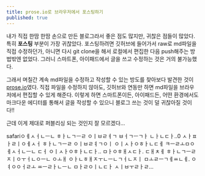 ```yaml
---
title: prose.io로 브라우저에서 포스팅하기
published: true
---
```


내가 직접 한땀 한땀 손으로 만든 블로그라서 좋은 점도 많지만, 귀찮은 점들이 많았다. 특히 **포스팅** 부분이 가장 귀찮았다. 포스팅하려면 깃허브에 들어가서 raw로 md파일을 직접 수정하던가, 아니면 다시 git clone을 해서 로컬에서 편집한 다음 push해주는 방법밖엔 없었다. 그러니 스마트폰, 아이패드에서 글을 쓰고 수정하는 것은 거의 불가능했다.

그래서 며칠간 계속 md파일을 수정하고 작성할 수 있는 방도를 찾아보다 발견한 것이 [prose.io](http://prose.io/)였다. 직접 파일을 수정하지 않아도, 깃허브와 연동만 하면 md파일을 브라우저에서 편집할 수 있게 해준다. 이렇게 하면 스마트폰이든, 아이패드든, 어떤 환경에서도 마크다운 에디터를 통해서 글을 작성할 수 있으니 블로그 쓰는 것이 덜 귀찮아질 것이다!!

근데 이게 제대로 퍼블리싱 되는 것인지 잘 모르겠다...

safariㅇㅔㅅㅓㄴㅡㄴ ㅎㅏㄴㄱㅡㄹ ㅇㅣㅂㄹㅕㄱ ㅂㅓㄱㅡㄱㅏ ㄴㅏㄴㄷㅏ..0
ㅅㅏㅍㅏㄹㅣㅇㅔㅅㅓ ㅎㅏㄴㄱㅡㄹ ㅇㅣㅂㄹㅕㄱㅇㅣ ㅇㅣㅅㅏㅇㅎㅏㄴㄷㅔ ㅋㅡㄹㅗㅁㅇㅔㅅㅓㄴㅡㄴ ㄷㅓ ㅇㅣㅅㅏㅇㅎㅏㄴㄷㅏ.. ㅁㅏㅇㅎㅐㅅㄷㅏ. ㄷㅐㅊㅔ ㅎㅏㄴㄱㅡㄹ ㅈㅣㅇㅜㅓㄴㅇㅡㄴ ㅇㅗㅐ ㅇㅏㄴㅎㅐㅈㅜㄴㅡㄴㄱㅓㄴㅈㅣ ㅁㅗㄹㅡㄱㅔㅆㄴㅔ. ㅇㅕㅇㅇㅓㄹㅗ ㅆㅡㄹㅏㄴㅡㄴ ㅁㅏㄹㅇㅣㄴㄷㅏ ㅅㅣㅂㅜㄹㅏㄹ...

